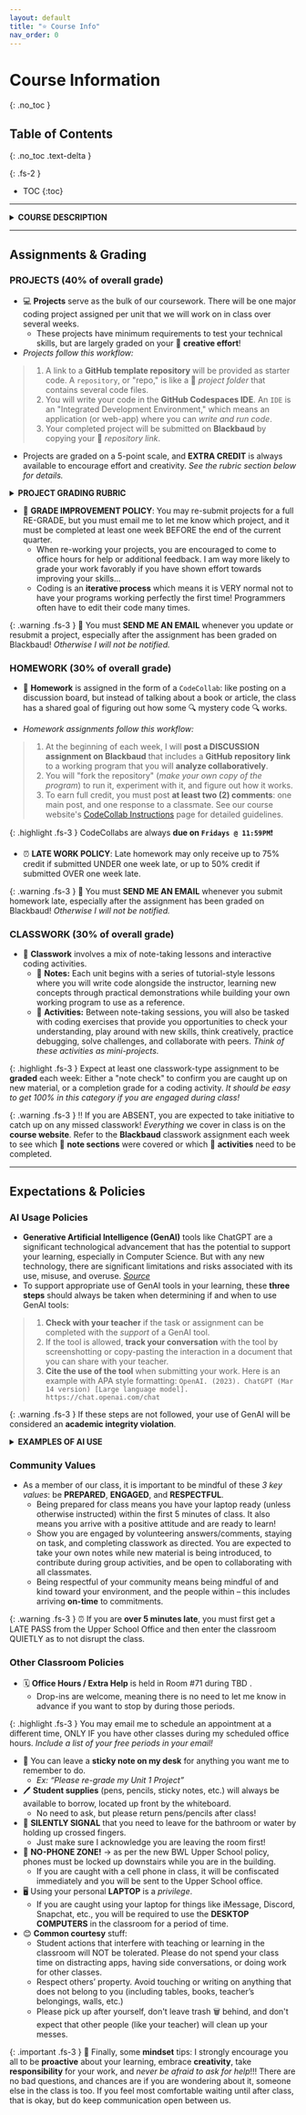 ```yaml
---
layout: default
title: "⭐️ Course Info"
nav_order: 0
---
```


# Course Information
{: .no_toc }

## Table of Contents
{: .no_toc .text-delta }

{: .fs-2 }
- TOC
{:toc}

---

<html>
<details>
 <summary><strong>COURSE DESCRIPTION</strong></summary>

<div markdown="block">
 
> The _Post-AP Computer Science_ course is designed for highly motivated students who have successfully completed introductory and AP-level courses. It leverages the `Python` programming language, renowned for its versatility across various domains, to deepen students’ engagement with real-world technological applications. The realm of **Data Science** is explored first, where Python libraries like `Pandas`, `NumPy`, `Matplotlib`, and `Seaborn` are used to wrangle vast collections of data, perform statistical analyses, create visualizations, and interpret trends. Students choose datasets to investigate, perform Exploratory Data Analysis experiments, and assemble the results into a formal research poster. The focus of the course then shifts to using Python for **Web Development**, particularly in creating dynamic server-side applications through the `Flask` framework and handling `SQL` database interactions. By learning how to integrate Python logic with `HTML` web pages, students bridge the gap between backend data processing and frontend user interfaces. Projects range from simple interactive applications, like personal blogs and to-do lists, to more complex ones, like live data dashboards. Finally, students explore the forefront of technology through modules on **Machine Learning and Artificial Intelligence**. By the end of the course, students will have developed a robust portfolio of programs that demonstrate their advanced coding skills and readiness for future challenges in the world of technology.

</div>
</details>
</html>

---

## Assignments & Grading

### PROJECTS (40% of overall grade)
* 💻 **Projects** serve as the bulk of our coursework. There will be one major coding project assigned per unit that we will work on in class over several weeks.
  * These projects have minimum requirements to test your technical skills, but are largely graded on your 🎨 **creative effort**!   
* _Projects follow this workflow:_
> 1. A link to a **GitHub template repository** will be provided as starter code. A `repository`, or "repo," is like a 📂 _project folder_ that contains several code files.
> 2. You will write your code in the **GitHub Codespaces IDE**. An `IDE` is an "Integrated Development Environment," which means an application (or web-app) where you can _write and run code_.
> 3. Your completed project will be submitted on **Blackbaud** by copying your 🔗 _repository link_. 

* Projects are graded on a 5-point scale, and **EXTRA CREDIT** is always available to encourage effort and creativity. _See the rubric section below for details._

<html>
 
<details>
<summary><strong class="text-purple-100">PROJECT GRADING RUBRIC</strong></summary>

<p class="fs-3 highlight">Programming projects are evaluated via a <strong>qualitative system</strong> considering a program’s efficiency, legibility, correctness, completeness, comments, etc. The grading rubric employs a 5-point scale. The assignment score is then adjusted to be out of 10 points, such that students earn a baseline of 50% credit for submitted work. Extra credit may be awarded for exceptional effort!</p>

<div>
<table><thead>
  <tr>
    <th class="text-center fw-700">EVALUATION</th>
    <th class="text-center fw-700">SCORE</th>
    <th class="text-center fw-700">PERCENT</th>
  </tr></thead>
<tbody>
  <tr>
    <td class="fs-1">A submission that exceeds standard expectations, often reflecting additional work beyond the requirements or gets the job done in a particularly elegant way. Rarely awarded, but well-earned.</td>
    <td class="text-center">6/5</td>
    <td class="text-center">110%</td>
  </tr>
  <tr>
    <td class="fs-1">A submission that satisfies all the requirements for the assignment and demonstrates sufficient effort. It reflects solid understanding and a job well done.</td>
    <td class="text-center">5/5</td>
    <td class="text-center">100%</td>
  </tr>
  <tr>
    <td class="fs-1">A submission that meets most of the requirements for the assignment, possibly with a few small problems. Alternatively, it may meet all of the base requirements but through a "bare minimum" effort.</td>
    <td class="text-center">4/5</td>
    <td class="text-center">90%</td>
  </tr>
  <tr>
    <td class="fs-1">A submission that has several problems that cause it to fall short of the requirements for the assignment. It may also demonstrate some misunderstanding of the underlying concepts.</td>
    <td class="text-center">3/5</td>
    <td class="text-center">80%</td>
  </tr>
  <tr>
    <td class="fs-1">A submission that has extremely serious problems (i.e. the program does not compile or run), but nonetheless shows some effort and understanding.</td>
    <td class="text-center">2/5</td>
    <td class="text-center">70%</td>
  </tr>
  <tr>
    <td class="fs-1">A submission that shows little effort and does not represent passing work.</td>
    <td class="text-center">1/5</td>
    <td class="text-center">60%</td>
  </tr>
  <tr>
    <td class="fs-1">Assignment “submitted” but has insufficient evidence of individual work.</td>
    <td class="text-center">0/5</td>
    <td class="text-center">50%</td>
  </tr>
</tbody></table>
</div>

</details>
</html>

* 💯 **GRADE IMPROVEMENT POLICY**: You may <span class="highlighter">re-submit projects for a full RE-GRADE</span>, but you must email me to let me know which project, and it must be completed at least one week BEFORE the end of the current quarter.
  * When re-working your projects, you are encouraged to come to office hours for help or additional feedback. I am way more likely to grade your work favorably if you have shown effort towards improving your skills...
  * Coding is an **iterative process** which means it is VERY normal not to have your programs working perfectly the first time! Programmers often have to edit their code many times.
  
{: .warning .fs-3 }
📧 You must **SEND ME AN EMAIL** whenever you update or resubmit a project, especially after the assignment has been graded on Blackbaud! _Otherwise I will not be notified._

### HOMEWORK (30% of overall grade)
* 💬 **Homework** is assigned in the form of a `CodeCollab`: like posting on a discussion board, but instead of talking about a book or article, the class has a shared goal of figuring out how some 🔍 mystery code 🔍 works.

* _Homework assignments follow this workflow:_
> 1. At the beginning of each week, I will **post a DISCUSSION assignment on Blackbaud** that includes a **GitHub repository link** to a working program that you will **analyze collaboratively**.
> 2. You will "fork the repository" (_make your own copy of the program_) to run it, experiment with it, and figure out how it works. 
> 3. To earn full credit, you must post **at least two (2) comments**: one main post, and one response to a classmate. See our course website's [CodeCollab Instructions](https://coderina.dev/javadocs/docs/ref/codecollab.html) page for detailed guidelines.

{: .highlight .fs-3 }
CodeCollabs are always **due on `Fridays @ 11:59PM`**❗

* ⏰ **LATE WORK POLICY**: Late homework may only receive up to <span class="highlighter">75% credit if submitted UNDER one week late</span>, or up to <span class="highlighter">50% credit if submitted OVER one week late</span>.

{: .warning .fs-3 }
📧 You must **SEND ME AN EMAIL** whenever you submit homework late, especially after the assignment has been graded on Blackbaud! _Otherwise I will not be notified._

### CLASSWORK (30% of overall grade)
* 📝 **Classwork** involves a mix of note-taking lessons and interactive coding activities.
  * 📓 **Notes:** Each unit begins with a series of tutorial-style lessons where you will write code alongside the instructor, learning new concepts through practical demonstrations while building your own working program to use as a reference.
  * 🎯 **Activities:** Between note-taking sessions, you will also be tasked with coding exercises that provide you opportunities to check your understanding, play around with new skills, think creatively, practice debugging, solve challenges, and collaborate with peers. _Think of these activities as mini-projects._

{: .highlight .fs-3 }
Expect at least one classwork-type assignment to be **graded** each week: Either a "note check" to confirm you are caught up on new material, or a completion grade for a coding activity. _It should be easy to get 100% in this category if you are engaged during class!_

{: .warning .fs-3 }
‼️ If you are ABSENT, you are expected to take initiative to catch up on any missed classwork! _Everything_ we cover in class is on the **course website**. Refer to the **Blackbaud** classwork assignment each week to see which 📓 **note sections** were covered or which 🎯 **activities** need to be completed. 

---

## Expectations & Policies

### AI Usage Policies 
* **Generative Artificial Intelligence (GenAI)** tools like ChatGPT are a significant technological advancement that has the potential to support your learning, especially in Computer Science. But with any new technology, there are significant limitations and risks associated with its use, misuse, and overuse. *[Source](https://www.aiforeducation.io/ai-resources/drafting-a-genai-academic-policy)*
* To support appropriate use of GenAI tools in your learning, these **three steps** should always be taken when determining if and when to use GenAI tools:
> 1. **Check with your teacher** if the task or assignment can be completed with the _support_ of a GenAI tool.
> 2. If the tool is allowed, **track your conversation** with the tool by screenshotting or copy-pasting the interaction in a document that you can share with your teacher.
> 3. **Cite the use of the tool** when submitting your work. Here is an example with APA style formatting: `OpenAI. (2023). ChatGPT (Mar 14 version) [Large language model]. https://chat.openai.com/chat`

{: .warning .fs-3 }
If these steps are not followed, your use of GenAI will be considered an **academic integrity violation**.

<html>
<details>
<summary><strong class="text-purple-100">EXAMPLES OF AI USE</strong></summary>

<p class="fs-3 highlight">These examples are specific to my Computer Science classes and are subject to change as we explore appropriate AI usage throughout the year. <strong>Rule of thumb:</strong> Always check with your teacher before using GenAI tools!!!</p>

<div>
<table><thead>
  <tr>
    <th class="text-center fw-700">Appropriate Use</th>
    <th class="text-center fw-700">Inappropriate Use</th>
  </tr></thead>
<tbody>
  <tr>
    <td class="fs-1">
     <ul>
      <li>Help brainstorm creative ideas</li>
      <li>Explain concepts in a different way</li>
      <li>Critique and provide feedback on code</li>
      <li>Teach how to add a new, specific feature to an <strong>already working</strong> program</li>
     </ul>
    </td>
   <td class="fs-1">
     <ul>
      <li>Completing any written assignments, like homework discussions</li>
      <li>Asking GenAI to write a significant portion of code for a program</li>
      <li>Copying any amount of code without understanding how it works</li>
      <li>Not asking for permission to use GenAI tools, not checking for inaccuracies, and not citing work with GenAI</li>
     </ul>
    </td>
  </tr>
</tbody></table>
</div>

</details>
</html>

### Community Values

* As a member of our class, it is important to be mindful of these _3 key values_: be **PREPARED**, **ENGAGED**, and **RESPECTFUL**.
  * Being <span class="highlighter">prepared</span> for class means you have your laptop ready (unless otherwise instructed) within the first 5 minutes of class. It also means you arrive with a positive attitude and are ready to learn!
  * Show you are <span class="highlighter">engaged</span> by volunteering answers/comments, staying on task, and completing classwork as directed. You are expected to take your own notes while new material is being introduced, to contribute during group activities, and be open to collaborating with all classmates.
  * Being <span class="highlighter">respectful</span> of your community means being mindful of and kind toward your environment, and the people within – this includes arriving **on-time** to commitments.

{: .warning .fs-3 }
⏰ If you are **over 5 minutes late**, you must first get a LATE PASS from the Upper School Office and then enter the classroom QUIETLY as to not disrupt the class. 

### Other Classroom Policies
* 🗓️ **Office Hours / Extra Help** is held in <span class="highlighter">Room #71</span> during <span class="highlighter"> TBD </span>.
  * Drop-ins are welcome, meaning there is no need to let me know in advance if you want to stop by during those periods.  
 
{: .highlight .fs-3 } 
You may email me to schedule an appointment at a different time, ONLY IF you have other classes during my scheduled office hours. _Include a list of your free periods in your email!_

* 📝 You can leave a **sticky note on my desk** for anything you want me to remember to do.
  * _Ex: “Please re-grade my Unit 1 Project”_
* 🖊️ **Student supplies** (pens, pencils, sticky notes, etc.) will always be available to borrow, located up front by the whiteboard.
  * No need to ask, but please return pens/pencils after class! 
* 🤞 **SILENTLY SIGNAL** that you need to leave for the bathroom or water by holding up crossed fingers.
  * Just make sure I acknowledge you are leaving the room first!
* 📱 **NO-PHONE ZONE!** → as per the new BWL Upper School policy, phones must be locked up downstairs while you are in the building.
  * If you are caught with a cell phone in class, it will be confiscated immediately and you will be sent to the Upper School office.
* 🖥️ Using your personal **LAPTOP** is a _privilege_.
  * If you are caught using your laptop for things like iMessage, Discord, Snapchat, etc., you will be required to use the **DESKTOP COMPUTERS** in the classroom for a period of time.
* 😊 **Common courtesy** stuff:
  * Student actions that interfere with teaching or learning in the classroom will NOT be tolerated. Please do not spend your class time on distracting apps, having side conversations, or doing work for other classes. 
  * Respect others’ property. Avoid touching or writing on anything that does not belong to you (including tables, books, teacher’s belongings, walls, etc.)
  * Please pick up after yourself, don't leave trash 🗑️ behind, and don't expect that other people (like your teacher) will clean up your messes.

{: .important .fs-3 }
🧠 Finally, some **mindset** tips: I strongly encourage you all to be **proactive** about your learning, embrace **creativity**, take **responsibility** for your work, and _never be afraid to ask for help_!!! There are no bad questions, and chances are if you are wondering about it, someone else in the class is too. If you feel most comfortable waiting until after class, that is okay, but do keep communication open between us.
